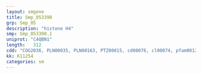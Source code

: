 ```yaml
---
layout: smgene
title: Smp_053390
grp: Smp_05
description: "histone H4"
smp: Smp_053390.1
uniprot: "C4QBN1"
length:   312
cdd: "COG2036, PLN00035, PLN00163, PTZ00015, cd00076, cl00074, pfam00125, smart00417"
kk: K11254
categories: sm
---
```


